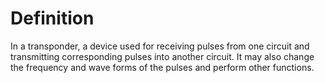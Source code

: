 # Definition

In a transponder, a device used for receiving pulses from one circuit
and transmitting corresponding pulses into another circuit. It may also
change the frequency and wave forms of the pulses and perform other
functions.
